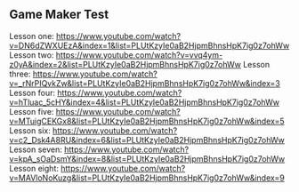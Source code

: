 Game Maker Test
--------------

Lesson one: https://www.youtube.com/watch?v=DN6dZWXUEzA&index=1&list=PLUtKzyIe0aB2HjpmBhnsHpK7ig0z7ohWw
Lesson two: https://www.youtube.com/watch?v=vvq4ym-z0yA&index=2&list=PLUtKzyIe0aB2HjpmBhnsHpK7ig0z7ohWw
Lesson three: https://www.youtube.com/watch?v=_rNrPIQvkZw&list=PLUtKzyIe0aB2HjpmBhnsHpK7ig0z7ohWw&index=3
Lesson four: https://www.youtube.com/watch?v=hTluac_5cHY&index=4&list=PLUtKzyIe0aB2HjpmBhnsHpK7ig0z7ohWw
Lesson five: https://www.youtube.com/watch?v=MTuigCEKGx8&list=PLUtKzyIe0aB2HjpmBhnsHpK7ig0z7ohWw&index=5
Lesson six: https://www.youtube.com/watch?v=c2_Dsk4A8RU&index=6&list=PLUtKzyIe0aB2HjpmBhnsHpK7ig0z7ohWw
Lesson seven: https://www.youtube.com/watch?v=kpA_sOaDsmY&index=8&list=PLUtKzyIe0aB2HjpmBhnsHpK7ig0z7ohWw
Lesson eight: https://www.youtube.com/watch?v=MAVloNoKuzg&list=PLUtKzyIe0aB2HjpmBhnsHpK7ig0z7ohWw&index=9
